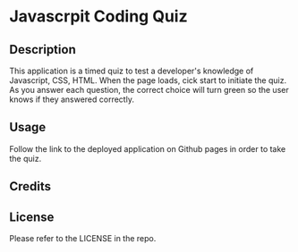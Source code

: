 # Javascrpit Coding Quiz

## Description

This application is a timed quiz to test a developer's knowledge of Javascript, CSS, HTML. When the page loads, cick start to initiate the quiz. As you answer each question, the correct choice will turn green so the user knows if they answered correctly. 

## Usage

Follow the link to the deployed application on Github pages in order to take the quiz.

## Credits


## License

Please refer to the LICENSE in the repo.